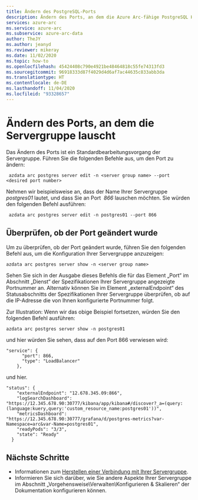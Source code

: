 ```yaml
---
title: Ändern des PostgreSQL-Ports
description: Ändern des Ports, an dem die Azure Arc-fähige PostgreSQL Hyperscale-Servergruppe lauscht.
services: azure-arc
ms.service: azure-arc
ms.subservice: azure-arc-data
author: TheJY
ms.author: jeanyd
ms.reviewer: mikeray
ms.date: 11/02/2020
ms.topic: how-to
ms.openlocfilehash: 45424408c790e4921be48464818c55fe74313fd3
ms.sourcegitcommit: 96918333d87f4029d4d6af7ac44635c833abb3da
ms.translationtype: HT
ms.contentlocale: de-DE
ms.lasthandoff: 11/04/2020
ms.locfileid: "93328657"
---
```

# <a name="change-the-port-on-which-the-server-group-is-listening"></a>Ändern des Ports, an dem die Servergruppe lauscht 

Das Ändern des Ports ist ein Standardbearbeitungsvorgang der Servergruppe. Führen Sie die folgenden Befehle aus, um den Port zu ändern:
```console
 azdata arc postgres server edit -n <server group name> --port <desired port number>
```

Nehmen wir beispielsweise an, dass der Name Ihrer Servergruppe _postgres01_ lautet, und dass Sie an Port  _866_ lauschen möchten. Sie würden den folgenden Befehl ausführen:
```console
 azdata arc postgres server edit -n postgres01 --port 866
```

## <a name="verify-that-the-port-was-changed"></a>Überprüfen, ob der Port geändert wurde

Um zu überprüfen, ob der Port geändert wurde, führen Sie den folgenden Befehl aus, um die Konfiguration Ihrer Servergruppe anzuzeigen:
```console
azdata arc postgres server show -n <server group name>
```

Sehen Sie sich in der Ausgabe dieses Befehls die für das Element „Port“ im Abschnitt „Dienst“ der Spezifikationen Ihrer Servergruppe angezeigte Portnummer an.
Alternativ können Sie im Element „externalEndpoint“ des Statusabschnitts der Spezifikationen Ihrer Servergruppe überprüfen, ob auf die IP-Adresse die von Ihnen konfigurierte Portnummer folgt.

Zur Illustration: Wenn wir das obige Beispiel fortsetzen, würden Sie den folgenden Befehl ausführen:
```console
azdata arc postgres server show -n postgres01
```

und hier würden Sie sehen, dass auf den Port 866 verwiesen wird:

```console
"service": {
      "port": 866,
      "type": "LoadBalancer"
    },
```
und hier.

```console
"status": {
    "externalEndpoint": "12.678.345.09:866",
    "logSearchDashboard": "https://12.345.678.90:30777/kibana/app/kibana#/discover?_a=(query:(language:kuery,query:'custom_resource_name:postgres01'))",
    "metricsDashboard": "https://12.345.678.90:30777/grafana/d/postgres-metrics?var-Namespace=arc&var-Name=postgres01",
    "readyPods": "3/3",
    "state": "Ready"
  }
```
## <a name="next-steps"></a>Nächste Schritte
- Informationen zum [Herstellen einer Verbindung mit Ihrer Servergruppe](get-connection-endpoints-and-connection-strings-postgres-hyperscale.md).
- Informieren Sie sich darüber, wie Sie andere Aspekte Ihrer Servergruppe im Abschnitt „Vorgehensweise\Verwalten\Konfigurieren & Skalieren“ der Dokumentation konfigurieren können.
